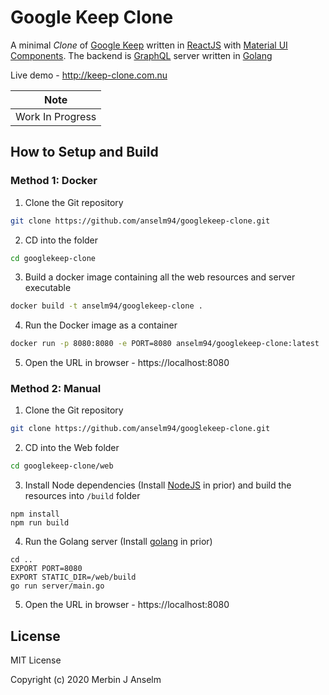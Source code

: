 # Google Keep Clone

A minimal *Clone* of [Google Keep](https://keep.google.com) written in [ReactJS](https://reactjs.org/) with [Material UI Components](https://material-ui.com/). The backend is [GraphQL](https://graphql.org/) server written in [Golang](https://golang.org/)

Live demo - http://keep-clone.com.nu

| Note             |
|------------------|
| Work In Progress |

## How to Setup and Build

### Method 1: Docker

1) Clone the Git repository

```sh
git clone https://github.com/anselm94/googlekeep-clone.git
```

2) CD into the folder

```sh
cd googlekeep-clone
```

3) Build a docker image containing all the web resources and server executable

```sh
docker build -t anselm94/googlekeep-clone .
```

4) Run the Docker image as a container

```sh
docker run -p 8080:8080 -e PORT=8080 anselm94/googlekeep-clone:latest
```

5) Open the URL in browser - https://localhost:8080

### Method 2: Manual

1) Clone the Git repository

```sh
git clone https://github.com/anselm94/googlekeep-clone.git
```

2) CD into the Web folder

```sh
cd googlekeep-clone/web
```

3) Install Node dependencies (Install [NodeJS](https://nodejs.org/en/download/) in prior) and build the resources into `/build` folder

```
npm install
npm run build
```

4) Run the Golang server (Install [golang](https://golang.org/dl/) in prior)

```
cd ..
EXPORT PORT=8080
EXPORT STATIC_DIR=/web/build
go run server/main.go
```

5) Open the URL in browser - https://localhost:8080

## License

MIT License

Copyright (c) 2020 Merbin J Anselm